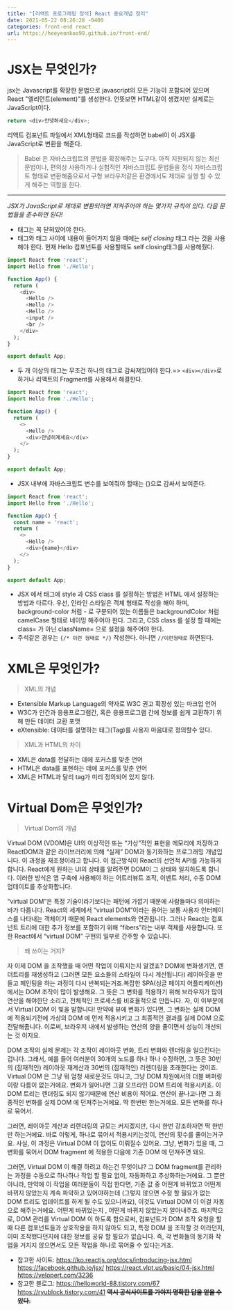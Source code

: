 ```yaml
---
title: "[리액트 프로그래밍 정석] React 중요개념 정리"
date: 2021-05-22 08:26:28 -0400
categories: front-end react
url: https://heeyeonkoo99.github.io/front-end/
---
```

# JSX는 무엇인가?
jsx는 Javascript를 확장한 문법으로 javascript의 모든 기능이 포함되어 있으며 React "엘리먼트(element)"를 생성한다. 언뜻보면 HTML같이 생겼지만 실제로는 JavaScript이다. 

```javascript
return <div>안녕하세요</div>;
```
리액트 컴포넌트 파일에서 XML형태로 코드를 작성하면 babel이 이 JSX를 JavaScript로 변환을 해준다.

> Babel 은 자바스크립트의 문법을 확장해주는 도구다. 아직 지원되지 않는 최신 문법이나, 편의상 사용하거나 실험적인 자바스크립트 문법들을 정식 자바스크립트 형태로 변환해줌으로서 구형 브라우저같은 환경에서도 제대로 실행 할 수 있게 해주는 역할을 한다.

-------
_JSX가 JavaScript로 제대로 변환되려면 지켜주어야 하는 몇가지 규칙이 있다. 다음 문법들을 준수하면 된다!_

- 태그는 꼭 닫혀있어야 한다.
- 태그와 태그 사이에 내용이 들어가지 않을 때에는 *self closing* 태그 라는 것을 사용해야 한다. 현재 Hello 컴포넌트를 사용할때도 self closing태그를 사용해줬다.

```javascript
import React from 'react';
import Hello from './Hello';

function App() {
  return (
    <div>
      <Hello />
      <Hello />
      <Hello />
      <input />
      <br />
    </div>
  );
}

export default App;
```

- 두 개 이상의 태그는 무조건 하나의 태그로 감싸져있어야 한다.=> ```<div></div>```로 하거나 리액트의 Fragment를 사용해서 해결한다.

```javascript
import React from 'react';
import Hello from './Hello';

function App() {
  return (
    <>
      <Hello />
      <div>안녕히계세요</div>
    </>
  );
}

export default App;
```
- JSX 내부에 자바스크립트 변수를 보여줘야 할때는 {}으로 감싸서 보여준다.

```javascript
import React from 'react';
import Hello from './Hello';

function App() {
  const name = 'react';
  return (
    <>
      <Hello />
      <div>{name}</div>
    </>
  );
}

export default App;

```

- JSX 에서 태그에 style 과 CSS class 를 설정하는 방법은 HTML 에서 설정하는 방법과 다르다. 우선, 인라인 스타일은 객체 형태로 작성을 해야 하며, background-color 처럼 - 로 구분되어 있는 이름들은 backgroundColor 처럼 camelCase 형태로 네이밍 해주어야 한다. 그리고, CSS class 를 설정 할 때에는 class= 가 아닌 className= 으로 설정을 해주어야 한다.
- 주석같은 경우는 ```{/* 이런 형태로 */}``` 작성한다. 아니면 ```//이런형태로``` 하면된다.


# XML은 무엇인가?
> XML의 개념

- Extensible Markup Language의 약자로 W3C 권고 확장성 있는 마크업 언어
- W3C가 인간과 응용프로그램간, 혹은 응용프로그램 간에 정보를 쉽게 교환하기 위해 만든 데이터 교환 포맷
- eXtensible: 데이터를 설명하는 태그(Tag)를 사용자 마음대로 정의할수 있다.

> XML과 HTML의 차이

- XML은 data를 전달하는 데에 포커스를 맞춘 언어
- HTML은 data를 표현하는 데에 포커스를 맞춘 언어
- XML은 HTML과 달리 tag가 미리 정의되어 있지 않다. 

# Virtual Dom은 무엇인가?
> Virtual Dom의 개념

 Virtual DOM (VDOM)은 UI의 이상적인 또는 “가상”적인 표현을 메모리에 저장하고 ReactDOM과 같은 라이브러리에 의해 “실제” DOM과 동기화하는 프로그래밍 개념입니다. 이 과정을 재조정이라고 합니다. 이 접근방식이 React의 선언적 API를 가능하게 합니다. React에게 원하는 UI의 상태를 알려주면 DOM이 그 상태와 일치하도록 합니다. 이러한 방식은 앱 구축에 사용해야 하는 어트리뷰트 조작, 이벤트 처리, 수동 DOM 업데이트를 추상화합니다. 

 “virtual DOM”은 특정 기술이라기보다는 패턴에 가깝기 때문에 사람들마다 의미하는 바가 다릅니다. React의 세계에서 “virtual DOM”이라는 용어는 보통 사용자 인터페이스를 나타내는 객체이기 때문에 React elements와 연관됩니다. 그러나 React는 컴포넌트 트리에 대한 추가 정보를 포함하기 위해 “fibers”라는 내부 객체를 사용합니다. 또한 React에서 “virtual DOM” 구현의 일부로 간주할 수 있습니다.


> 왜 쓰이는 거지?

 자 이제 DOM 을 조작했을 때 어떤 작업이 이뤄지는지 알겠죠? DOM에 변화생기면, 렌더트리를 재생성하고 (그러면 모든 요소들의 스타일이 다시 계산됩니다) 레이아웃을 만들고 페인팅을 하는 과정이 다시 반복되는거죠.복잡한 SPA(싱글 페이지 어플리케이션) 에서는 DOM 조작이 많이 발생해요. 그 뜻은 그 변화를 적용하기 위해 브라우저가 많이 연산을 해야한단 소리고, 전체적인 프로세스를 비효율적으로 만듭니다. 자, 이 이부분에서 Virtual DOM 이 빛을 발합니다! 만약에 뷰에 변화가 있다면, 그 변화는 실제 DOM 에 적용되기전에 가상의 DOM 에 먼저 적용시키고 그 최종적인 결과를 실제 DOM 으로 전달해줍니다. 이로써, 브라우저 내에서 발생하는 연산의 양을 줄이면서 성능이 개선되는 것 이지요.

 DOM 조작의 실제 문제는 각 조작이 레이아웃 변화, 트리 변화와 렌더링을 일으킨다는겁니다. 그래서, 예를 들어 여러분이 30개의 노드를 하나 하나 수정하면, 그 뜻은 30번의 (잠재적인) 레이아웃 재계산과 30번의 (잠재적인) 리렌더링을 초래한다는 것이죠.  Virtual DOM 은 그냥 뭐 엄청 새로운것도 아니고, 그냥 DOM 차원에서의 더블 버퍼링이랑 다름이 없는거에요. 변화가 일어나면 그걸 오프라인 DOM 트리에 적용시키죠. 이 DOM 트리는 렌더링도 되지 않기때문에 연산 비용이 적어요. 연산이 끝나고나면 그 최종적인 변화를 실제 DOM 에 던져주는거에요. 딱 한번만 한는거에요. 모든 변화를 하나로 묶어서. 

그러면, 레이아웃 계산과 리렌더링의 규모는 커지겠지만, 다시 한번 강조하자면 딱 한번만 하는거에요. 바로 이렇게, 하나로 묶어서 적용시키는것이, 연산의 횟수를 줄이는거구요. 사실, 이 과정은 Virtual DOM 이 없이도 이뤄질수 있어요. 그냥, 변화가 있을 때, 그 변화를 묶어서 DOM fragment 에 적용한 다음에 기존 DOM 에 던져주면 돼요.

그러면, Virtual DOM 이 해결 하려고 하는건 무엇이냐? 그 DOM fragment를 관리하는 과정을 수동으로 하나하나 작업 할 필요 없이, 자동화하고 추상화하는거에요. 그 뿐만 아니라, 만약에 이 작업을 여러분들이 직접 한다면, 기존 값 중 어떤게 바뀌었고 어떤게 바뀌지 않았는지 계속 파악하고 있어야하는데 (그렇지 않으면 수정 할 필요가 없는 DOM 트리도 업데이트를 하게 될 수도 있으니까요), 이것도 Virtual DOM 이 이걸 자동으로 해주는거에요. 어떤게 바뀌었는지 , 어떤게 바뀌지 않았는지 알아내주죠. 마지막으로, DOM 관리를 Virtual DOM 이 하도록 함으로써, 컴포넌트가 DOM 조작 요청을 할 때 다른 컴포넌트들과 상호작용을 하지 않아도 되고, 특정 DOM 을 조작할 것 이라던지, 이미 조작했다던지에 대한 정보를 공유 할 필요가 없습니다. 즉, 각 변화들의 동기화 작업을 거치지 않으면서도 모든 작업을 하나로 묶어줄 수 있다는거죠.


* 참고한 사이트: <https://ko.reactjs.org/docs/introducing-jsx.html> <https://facebook.github.io/jsx/> <https://react.vlpt.us/basic/04-jsx.html> <https://velopert.com/3236>
* 참고한 블로그: <https://helloworld-88.tistory.com/67> <https://ryublock.tistory.com/41>
**~~역시 공식사이트를 가야지 명확한 답을 얻을 수 있다.~~**



[jekyll-docs]: https://jekyllrb.com/docs/home
[jekyll-gh]:   https://github.com/jekyll/jekyll
[jekyll-talk]: https://talk.jekyllrb.com/
